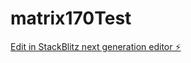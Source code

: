 # matrix170Test

[Edit in StackBlitz next generation editor ⚡️](https://stackblitz.com/~/github.com/kvartiil/matrix170Test)